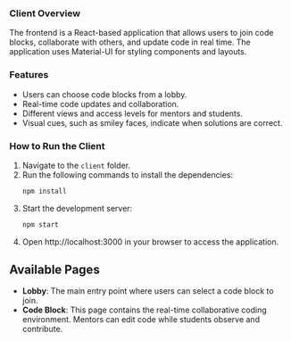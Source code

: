 ### Client Overview

The frontend is a React-based application that allows users to join code blocks, collaborate with others, and update code in real time. The application uses Material-UI for styling components and layouts.

### Features

- Users can choose code blocks from a lobby.
- Real-time code updates and collaboration.
- Different views and access levels for mentors and students.
- Visual cues, such as smiley faces, indicate when solutions are correct.

### How to Run the Client

1. Navigate to the `client` folder.
2. Run the following commands to install the dependencies:
   ```bash
   npm install
   ```
3. Start the development server:
    ```bash
   npm start
   ```
4. Open http://localhost:3000 in your browser to access the application.


## Available Pages

- **Lobby**: The main entry point where users can select a code block to join.
- **Code Block**: This page contains the real-time collaborative coding environment. Mentors can edit code while students observe and contribute.



